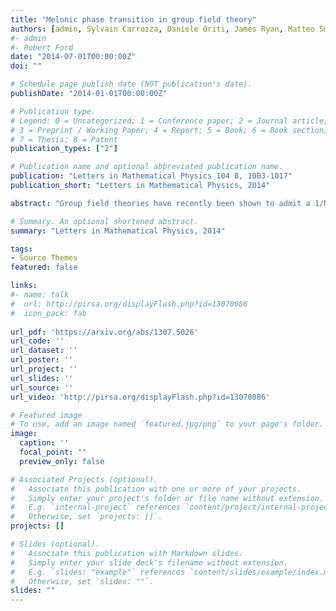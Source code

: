 ```yaml
---
title: "Melonic phase transition in group field theory"
authors: [admin, Sylvain Carrozza, Daniele Oriti, James Ryan, Matteo Smerlak]
#- admin
#- Robert Ford
date: "2014-07-01T00:00:00Z"
doi: ""

# Schedule page publish date (NOT publication's date).
publishDate: "2014-01-01T00:00:00Z"

# Publication type.
# Legend: 0 = Uncategorized; 1 = Conference paper; 2 = Journal article;
# 3 = Preprint / Working Paper; 4 = Report; 5 = Book; 6 = Book section;
# 7 = Thesis; 8 = Patent
publication_types: ["2"]

# Publication name and optional abbreviated publication name.
publication: "Letters in Mathematical Physics 104 8, 1003-1017"
publication_short: "Letters in Mathematical Physics, 2014"

abstract: "Group field theories have recently been shown to admit a 1/N expansion dominated by so-called \"melonic graphs\"', dual to triangulated spheres. In this note, we deepen the analysis of this melonic sector. We obtain a combinatorial formula for the melonic amplitudes in terms of a graph polynomial related to a higher dimensional generalization of the Kirchhoff tree-matrix theorem. Simple bounds on these amplitudes show the existence of a phase transition driven by melonic interaction processes. We restrict our study to the Boulatov-Ooguri models, which describe topological BF theories and are the basis for the construction of four dimensional models of quantum gravity."

# Summary. An optional shortened abstract.
summary: "Letters in Mathematical Physics, 2014"

tags:
- Source Themes
featured: false

links:
#- name: talk
#  url: http://pirsa.org/displayFlash.php?id=13070086
#  icon_pack: fab
  
url_pdf: 'https://arxiv.org/abs/1307.5026'
url_code: ''
url_dataset: ''
url_poster: ''
url_project: ''
url_slides: ''
url_source: ''
url_video: 'http://pirsa.org/displayFlash.php?id=13070086'

# Featured image
# To use, add an image named `featured.jpg/png` to your page's folder. 
image:
  caption: ''
  focal_point: ""
  preview_only: false

# Associated Projects (optional).
#   Associate this publication with one or more of your projects.
#   Simply enter your project's folder or file name without extension.
#   E.g. `internal-project` references `content/project/internal-project/index.md`.
#   Otherwise, set `projects: []`.
projects: []

# Slides (optional).
#   Associate this publication with Markdown slides.
#   Simply enter your slide deck's filename without extension.
#   E.g. `slides: "example"` references `content/slides/example/index.md`.
#   Otherwise, set `slides: ""`.
slides: ""
---
```

